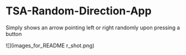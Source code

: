 # TSA-Random-Direction-App
Simply shows an arrow pointing left or right randomly upon pressing a button

![](images_for_README r_shot.png)
